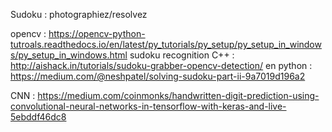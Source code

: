 Sudoku : photographiez/resolvez

opencv : https://opencv-python-tutroals.readthedocs.io/en/latest/py_tutorials/py_setup/py_setup_in_windows/py_setup_in_windows.html
sudoku recognition C++ : http://aishack.in/tutorials/sudoku-grabber-opencv-detection/
en python : https://medium.com/@neshpatel/solving-sudoku-part-ii-9a7019d196a2

CNN : https://medium.com/coinmonks/handwritten-digit-prediction-using-convolutional-neural-networks-in-tensorflow-with-keras-and-live-5ebddf46dc8